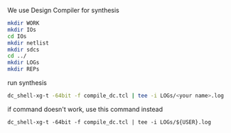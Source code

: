 We use Design Compiler for synthesis

```sh
mkdir WORK
mkdir IOs
cd IOs
mkdir netlist
mkdir sdcs
cd ../
mkdir LOGs
mkdir REPs
```

run synthesis
```sh
dc_shell-xg-t -64bit -f compile_dc.tcl | tee -i LOGs/<your name>.log
```
if command doesn't work, use this command instead
```
dc_shell-xg-t -64bit -f compile_dc.tcl | tee -i LOGs/${USER}.log
```
